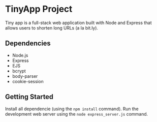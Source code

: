 # TinyApp Project

Tiny app is a full-stack web application built with Node and Express that allows users to shorten long URLs (a la bit.ly).

## Dependencies

- Node.js
- Express
- EJS
- bcrypt
- body-parser
- cookie-session

## Getting Started 

Install all dependencie (using the `npm install` command). 
Run the development web server using the `node express_server.js` command.
